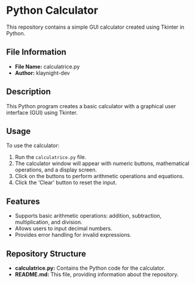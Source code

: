 # Python Calculator

This repository contains a simple GUI calculator created using Tkinter in Python.

## File Information
- **File Name:** calculatrice.py
- **Author:** klaynight-dev

## Description
This Python program creates a basic calculator with a graphical user interface (GUI) using Tkinter.

## Usage
To use the calculator:
1. Run the `calculatrice.py` file.
2. The calculator window will appear with numeric buttons, mathematical operations, and a display screen.
3. Click on the buttons to perform arithmetic operations and equations.
4. Click the 'Clear' button to reset the input.

## Features
- Supports basic arithmetic operations: addition, subtraction, multiplication, and division.
- Allows users to input decimal numbers.
- Provides error handling for invalid expressions.

## Repository Structure
- **calculatrice.py:** Contains the Python code for the calculator.
- **README.md:** This file, providing information about the repository.
